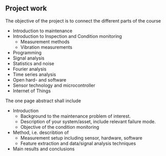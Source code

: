 ## Project work
The objective of the project is to connect the different parts of the course
- Introduction to maintenance
- Introduction to Inspection and Condition monitoring
    - Measurement methods
  - Vibration measurements
- Programming
- Signal analysis
 - Statistics and noise
 - Fourier analysis
 - Time series analysis
- Open hard- and software
- Sensor technology and microcontroller
- Internet of Things

The one page abstract shall include
- Introduction
  - Background to the maintenance problem of interest. 
  - Description of your system/asset, include relevant failure mode.
  - Objective of the condition monitoring
- Method, i.e. describtion of 
   - Measurement setup including sensor, hardware, software
   - Feature extraction and data/signal analysis techniques
- Main results and conclusions
